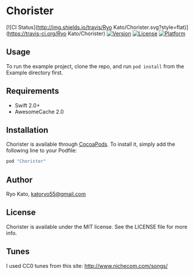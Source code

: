 # Chorister

[![CI Status](http://img.shields.io/travis/Ryo Kato/Chorister.svg?style=flat)](https://travis-ci.org/Ryo Kato/Chorister)
[![Version](https://img.shields.io/cocoapods/v/Chorister.svg?style=flat)](http://cocoapods.org/pods/Chorister)
[![License](https://img.shields.io/cocoapods/l/Chorister.svg?style=flat)](http://cocoapods.org/pods/Chorister)
[![Platform](https://img.shields.io/cocoapods/p/Chorister.svg?style=flat)](http://cocoapods.org/pods/Chorister)

## Usage

To run the example project, clone the repo, and run `pod install` from the Example directory first.

## Requirements

- Swift 2.0+
- AwesomeCache 2.0

## Installation

Chorister is available through [CocoaPods](http://cocoapods.org). To install
it, simply add the following line to your Podfile:

```ruby
pod "Chorister"
```

## Author

Ryo Kato, katoryo55@gmail.com

## License

Chorister is available under the MIT license. See the LICENSE file for more info.

## Tunes

I used CC0 tunes from this site: http://www.nichecom.com/songs/